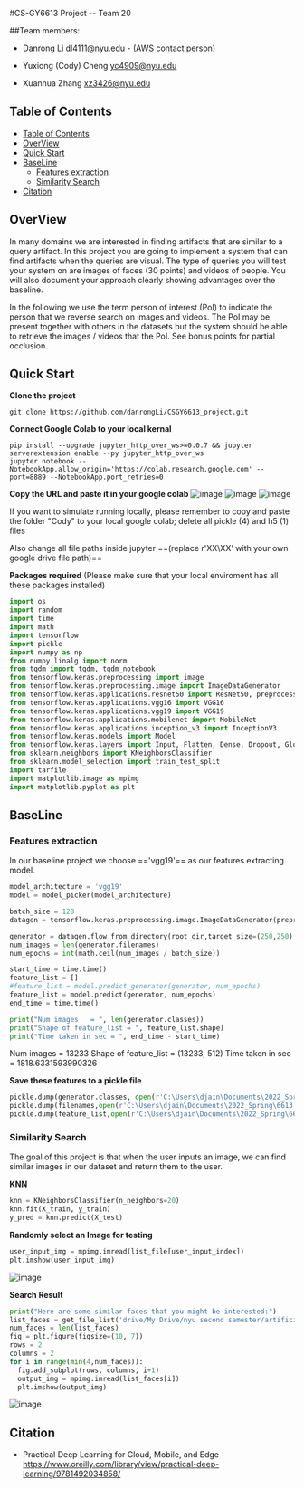 #CS-GY6613 Project -- Team 20

##Team members:

* Danrong Li dl4111@nyu.edu - (AWS contact person)

* Yuxiong (Cody) Cheng yc4909@nyu.edu

* Xuanhua Zhang xz3426@nyu.edu

## Table of Contents
- [Table of Contents](#table-of-contents)
- [OverView](#overview)
- [Quick Start](#quick-start)
- [BaseLine](#baseline)
  - [Features extraction](#features-extraction)
  - [Similarity Search](#similarity-search)
- [Citation](#citation)
## OverView
In many domains we are interested in finding artifacts that are similar to a query artifact. In this project you are going to implement a system that can find artifacts when the queries are visual. The type of queries you will test your system on are images of faces (30 points) and videos of people. You will also document your approach clearly showing advantages over the baseline.

In the following we use the term person of interest (PoI) to indicate the person that we reverse search on images and videos. The PoI may be present together with others in the datasets but the system should be able to retrieve the images / videos that the PoI. See bonus points for partial occlusion.


## Quick Start
**Clone the project**
 ``` console
 git clone https://github.com/danrongLi/CSGY6613_project.git
 ```
 **Connect Google Colab to your local kernal**


``` console
pip install --upgrade jupyter_http_over_ws>=0.0.7 && jupyter serverextension enable --py jupyter_http_over_ws
jupyter notebook --NotebookApp.allow_origin='https://colab.research.google.com' --port=8889 --NotebookApp.port_retries=0
```

**Copy the URL and paste it in your google colab**
![image](pics/Screen%20Shot%202022-04-06%20at%207.10.39%20PM.png)
![image](pics/quickstart2.png)
![image](pics/quickstart3.png)

If you want to simulate running locally, please remember to copy and paste the folder "Cody" to your local google colab; delete all pickle (4) and h5 (1) files

Also change all file paths inside jupyter ==(replace r'XX\XX' with your own google drive file path)==

**Packages required** (Please make sure that your local enviroment has all these packages installed)
```python
import os
import random
import time
import math
import tensorflow
import pickle
import numpy as np
from numpy.linalg import norm
from tqdm import tqdm, tqdm_notebook
from tensorflow.keras.preprocessing import image
from tensorflow.keras.preprocessing.image import ImageDataGenerator
from tensorflow.keras.applications.resnet50 import ResNet50, preprocess_input
from tensorflow.keras.applications.vgg16 import VGG16
from tensorflow.keras.applications.vgg19 import VGG19
from tensorflow.keras.applications.mobilenet import MobileNet
from tensorflow.keras.applications.inception_v3 import InceptionV3
from tensorflow.keras.models import Model
from tensorflow.keras.layers import Input, Flatten, Dense, Dropout, GlobalAveragePooling2D
from sklearn.neighbors import KNeighborsClassifier
from sklearn.model_selection import train_test_split
import tarfile
import matplotlib.image as mpimg
import matplotlib.pyplot as plt
```
## BaseLine

### Features extraction
In our baseline project we choose =='vgg19'== as our features extracting model.
```python
model_architecture = 'vgg19'
model = model_picker(model_architecture)

batch_size = 128
datagen = tensorflow.keras.preprocessing.image.ImageDataGenerator(preprocessing_function=preprocess_input)

generator = datagen.flow_from_directory(root_dir,target_size=(250,250),class_mode=None, shuffle=False)
num_images = len(generator.filenames)
num_epochs = int(math.ceil(num_images / batch_size))

start_time = time.time()
feature_list = []
#feature_list = model.predict_generator(generator, num_epochs)
feature_list = model.predict(generator, num_epochs)
end_time = time.time()

print("Num images   = ", len(generator.classes))
print("Shape of feature_list = ", feature_list.shape)
print("Time taken in sec = ", end_time - start_time)
```
Num images   =  13233
Shape of feature_list =  (13233, 512)
Time taken in sec =  1818.6331593990326

**Save these features to a pickle file**
```python
pickle.dump(generator.classes, open(r'C:\Users\djain\Documents\2022_Spring\6613 AI\project\lfw\class_ids-lfw.pickle', 'wb'))
pickle.dump(filenames,open(r'C:\Users\djain\Documents\2022_Spring\6613 AI\project\lfw\filenames-lfw.pickle', 'wb'))
pickle.dump(feature_list,open(r'C:\Users\djain\Documents\2022_Spring\6613 AI\project\lfw\features-lfw-' + model_architecture + '.pickle', 'wb'))
```
### Similarity Search
The goal of this project is that when the user inputs an image, we can find similar images in our dataset and return them to the user.

**KNN**

```python
knn = KNeighborsClassifier(n_neighbors=20)
knn.fit(X_train, y_train)
y_pred = knn.predict(X_test)
```
**Randomly select an Image for testing**
```python
user_input_img = mpimg.imread(list_file[user_input_index])
plt.imshow(user_input_img)
```
![image](pics/KNN_test_input.png)

**Search Result**
```python
print("Here are some similar faces that you might be interested:")
list_faces = get_file_list('drive/My Drive/nyu second semester/artificial intelligence/ai_project/Cody/LFW/deepfunneled'+'/lfw-deepfunneled/'+name_output)
num_faces = len(list_faces)
fig = plt.figure(figsize=(10, 7))
rows = 2
columns = 2
for i in range(min(4,num_faces)):
  fig.add_subplot(rows, columns, i+1)
  output_img = mpimg.imread(list_faces[i])
  plt.imshow(output_img)
```
![image](pics/KNN_test_output.png)





## Citation
- Practical Deep Learning for Cloud, Mobile, and Edge 
https://www.oreilly.com/library/view/practical-deep-learning/9781492034858/
